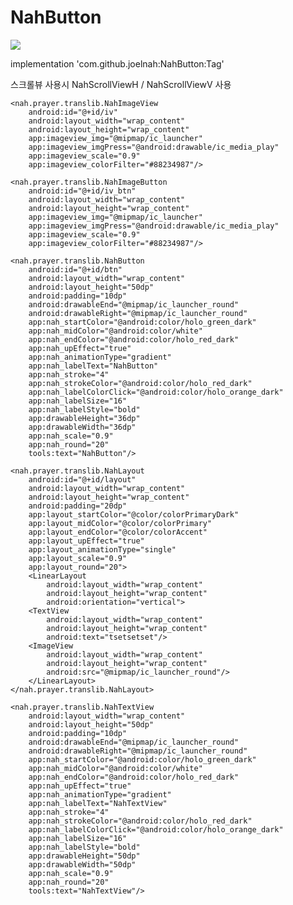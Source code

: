 # NahButton
[![](https://jitpack.io/v/joelnah/NahButton.svg)](https://jitpack.io/#joelnah/NahButton)



implementation 'com.github.joelnah:NahButton:Tag'


스크롤뷰 사용시 NahScrollViewH / NahScrollViewV 사용
    
    <nah.prayer.translib.NahImageView
        android:id="@+id/iv"
        android:layout_width="wrap_content"
        android:layout_height="wrap_content"
        app:imageview_img="@mipmap/ic_launcher"
        app:imageview_imgPress="@android:drawable/ic_media_play"
        app:imageview_scale="0.9"
        app:imageview_colorFilter="#88234987"/>

    <nah.prayer.translib.NahImageButton
        android:id="@+id/iv_btn"
        android:layout_width="wrap_content"
        android:layout_height="wrap_content"
        app:imageview_img="@mipmap/ic_launcher"
        app:imageview_imgPress="@android:drawable/ic_media_play"
        app:imageview_scale="0.9"
        app:imageview_colorFilter="#88234987"/>

    <nah.prayer.translib.NahButton
        android:id="@+id/btn"
        android:layout_width="wrap_content"
        android:layout_height="50dp"
        android:padding="10dp"
        android:drawableEnd="@mipmap/ic_launcher_round"
        android:drawableRight="@mipmap/ic_launcher_round"
        app:nah_startColor="@android:color/holo_green_dark"
        app:nah_midColor="@android:color/white"
        app:nah_endColor="@android:color/holo_red_dark"
        app:nah_upEffect="true"
        app:nah_animationType="gradient"
        app:nah_labelText="NahButton"
        app:nah_stroke="4"
        app:nah_strokeColor="@android:color/holo_red_dark"
        app:nah_labelColorClick="@android:color/holo_orange_dark"
        app:nah_labelSize="16"
        app:nah_labelStyle="bold"
        app:drawableHeight="36dp"
        app:drawableWidth="36dp"
        app:nah_scale="0.9"
        app:nah_round="20"
        tools:text="NahButton"/>

    <nah.prayer.translib.NahLayout
        android:id="@+id/layout"
        android:layout_width="wrap_content"
        android:layout_height="wrap_content"
        android:padding="20dp"
        app:layout_startColor="@color/colorPrimaryDark"
        app:layout_midColor="@color/colorPrimary"
        app:layout_endColor="@color/colorAccent"
        app:layout_upEffect="true"
        app:layout_animationType="single"
        app:layout_scale="0.9"
        app:layout_round="20">
        <LinearLayout
            android:layout_width="wrap_content"
            android:layout_height="wrap_content"
            android:orientation="vertical">
        <TextView
            android:layout_width="wrap_content"
            android:layout_height="wrap_content"
            android:text="tsetsetset"/>
        <ImageView
            android:layout_width="wrap_content"
            android:layout_height="wrap_content"
            android:src="@mipmap/ic_launcher_round"/>
        </LinearLayout>
    </nah.prayer.translib.NahLayout>

    <nah.prayer.translib.NahTextView
        android:layout_width="wrap_content"
        android:layout_height="50dp"
        android:padding="10dp"
        android:drawableEnd="@mipmap/ic_launcher_round"
        android:drawableRight="@mipmap/ic_launcher_round"
        app:nah_startColor="@android:color/holo_green_dark"
        app:nah_midColor="@android:color/white"
        app:nah_endColor="@android:color/holo_red_dark"
        app:nah_upEffect="true"
        app:nah_animationType="gradient"
        app:nah_labelText="NahTextView"
        app:nah_stroke="4"
        app:nah_strokeColor="@android:color/holo_red_dark"
        app:nah_labelColorClick="@android:color/holo_orange_dark"
        app:nah_labelSize="16"
        app:nah_labelStyle="bold"
        app:drawableHeight="50dp"
        app:drawableWidth="50dp"
        app:nah_scale="0.9"
        app:nah_round="20"
        tools:text="NahTextView"/>
